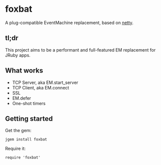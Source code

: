 # foxbat

A plug-compatible EventMachine replacement, based on [netty](http://netty.io/).

## tl;dr

This project aims to be a performant and full-featured EM replacement for JRuby apps.

## What works

* TCP Server, aka EM.start_server
* TCP Client, aka EM.connect
* SSL
* EM.defer
* One-shot timers


## Getting started

Get the gem:

    jgem install foxbat

Require it:

    require 'foxbat'
